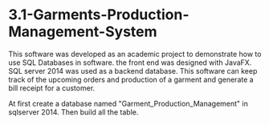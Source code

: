 # 3.1-Garments-Production-Management-System
This software was developed as an academic project to demonstrate how to use SQL Databases in software. the front end was designed with JavaFX. SQL server 2014 was used as a backend database. This software can keep track of the upcoming orders and production of a garment and generate a bill receipt for a customer.


At first create a database named "Garment_Production_Management" in sqlserver 2014.
Then build all the table.
